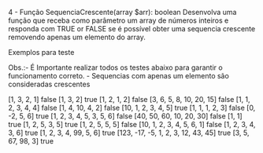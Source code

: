 4 - Função SequenciaCrescente(array $arr): boolean
Desenvolva uma função que receba como parâmetro um array de números inteiros e responda com TRUE or FALSE se é possível obter uma sequencia crescente removendo apenas um elemento do array.

Exemplos para teste 

Obs.:-  É Importante  realizar todos os testes abaixo para garantir o funcionamento correto.
         -  Sequencias com apenas um elemento são consideradas crescentes

[1, 3, 2, 1]  false
[1, 3, 2]  true
[1, 2, 1, 2]  false
[3, 6, 5, 8, 10, 20, 15] false
[1, 1, 2, 3, 4, 4] false
[1, 4, 10, 4, 2] false
[10, 1, 2, 3, 4, 5] true
[1, 1, 1, 2, 3] false
[0, -2, 5, 6] true
[1, 2, 3, 4, 5, 3, 5, 6] false
[40, 50, 60, 10, 20, 30] false
[1, 1] true
[1, 2, 5, 3, 5] true
[1, 2, 5, 5, 5] false
[10, 1, 2, 3, 4, 5, 6, 1] false
[1, 2, 3, 4, 3, 6] true
[1, 2, 3, 4, 99, 5, 6] true
[123, -17, -5, 1, 2, 3, 12, 43, 45] true
[3, 5, 67, 98, 3] true